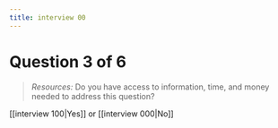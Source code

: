 ```yaml
---
title: interview 00
---
```

# Question 3 of 6
> *Resources:* Do you have access to information, time, and money needed to address this question?

[[interview 100|Yes]] or [[interview 000|No]] 